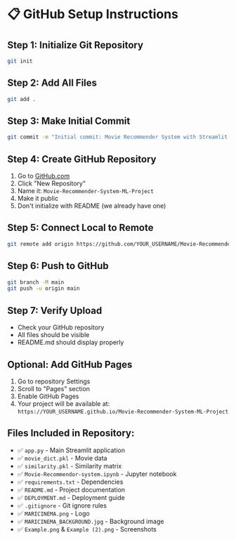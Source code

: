# 📋 GitHub Setup Instructions

## Step 1: Initialize Git Repository
```bash
git init
```

## Step 2: Add All Files
```bash
git add .
```

## Step 3: Make Initial Commit
```bash
git commit -m "Initial commit: Movie Recommender System with Streamlit UI"
```

## Step 4: Create GitHub Repository
1. Go to [GitHub.com](https://github.com)
2. Click "New Repository"
3. Name it: `Movie-Recommender-System-ML-Project`
4. Make it public
5. Don't initialize with README (we already have one)

## Step 5: Connect Local to Remote
```bash
git remote add origin https://github.com/YOUR_USERNAME/Movie-Recommender-System-ML-Project.git
```

## Step 6: Push to GitHub
```bash
git branch -M main
git push -u origin main
```

## Step 7: Verify Upload
- Check your GitHub repository
- All files should be visible
- README.md should display properly

## Optional: Add GitHub Pages
1. Go to repository Settings
2. Scroll to "Pages" section
3. Enable GitHub Pages
4. Your project will be available at: `https://YOUR_USERNAME.github.io/Movie-Recommender-System-ML-Project`

## Files Included in Repository:
- ✅ `app.py` - Main Streamlit application
- ✅ `movie_dict.pkl` - Movie data
- ✅ `similarity.pkl` - Similarity matrix
- ✅ `Movie-Recommendor-system.ipynb` - Jupyter notebook
- ✅ `requirements.txt` - Dependencies
- ✅ `README.md` - Project documentation
- ✅ `DEPLOYMENT.md` - Deployment guide
- ✅ `.gitignore` - Git ignore rules
- ✅ `MARICINEMA.png` - Logo
- ✅ `MARICINEMA_BACKGROUND.jpg` - Background image
- ✅ `Example.png` & `Example (2).png` - Screenshots
